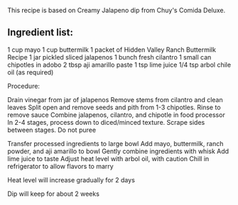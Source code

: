 This recipe is based on Creamy Jalapeno dip from Chuy's Comida Deluxe.

## Ingredient list:

1 cup mayo
1 cup buttermilk
1 packet of Hidden Valley Ranch Buttermilk Recipe
1 jar pickled sliced jalapenos
1 bunch fresh cilantro
1 small can chipotles in adobo
2 tbsp aji amarillo paste
1 tsp lime juice
1/4 tsp arbol chile oil (as required)

Procedure:

Drain vinegar from jar of jalapenos
Remove stems from cilantro and clean leaves
Split open and remove seeds and pith from 1-3 chipotles. Rinse to remove sauce
Combine jalapenos, cilantro, and chipotle in food processor
In 2-4 stages, process down to diced/minced texture. Scrape sides between stages. Do not puree

Transfer processed ingredients to large bowl
Add mayo, buttermilk, ranch powder, and aji amarillo to bowl
Gently combine ingredients with whisk
Add lime juice to taste
Adjust heat level with arbol oil, with caution
Chill in refrigerator to allow flavors to marry

Heat level will increase gradually for 2 days

Dip will keep for about 2 weeks
